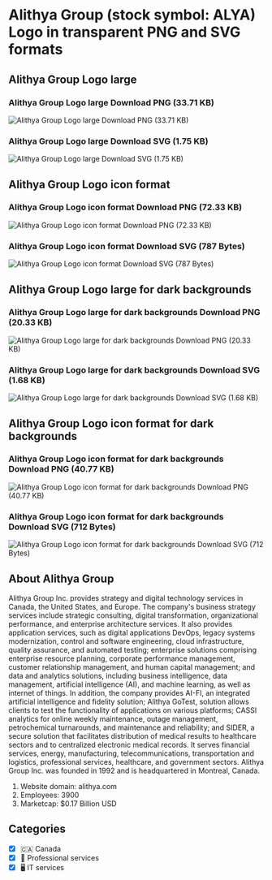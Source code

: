 # Alithya Group (stock symbol: ALYA) Logo in transparent PNG and SVG formats

## Alithya Group Logo large

### Alithya Group Logo large Download PNG (33.71 KB)

![Alithya Group Logo large Download PNG (33.71 KB)](/img/orig/ALYA_BIG-1b174f1d.png)

### Alithya Group Logo large Download SVG (1.75 KB)

![Alithya Group Logo large Download SVG (1.75 KB)](/img/orig/ALYA_BIG-4b827ace.svg)

## Alithya Group Logo icon format

### Alithya Group Logo icon format Download PNG (72.33 KB)

![Alithya Group Logo icon format Download PNG (72.33 KB)](/img/orig/ALYA-8cacab66.png)

### Alithya Group Logo icon format Download SVG (787 Bytes)

![Alithya Group Logo icon format Download SVG (787 Bytes)](/img/orig/ALYA-358eecec.svg)

## Alithya Group Logo large for dark backgrounds

### Alithya Group Logo large for dark backgrounds Download PNG (20.33 KB)

![Alithya Group Logo large for dark backgrounds Download PNG (20.33 KB)](/img/orig/ALYA_BIG.D-7f43ef79.png)

### Alithya Group Logo large for dark backgrounds Download SVG (1.68 KB)

![Alithya Group Logo large for dark backgrounds Download SVG (1.68 KB)](/img/orig/ALYA_BIG.D-29e57470.svg)

## Alithya Group Logo icon format for dark backgrounds

### Alithya Group Logo icon format for dark backgrounds Download PNG (40.77 KB)

![Alithya Group Logo icon format for dark backgrounds Download PNG (40.77 KB)](/img/orig/ALYA.D-f9c416d2.png)

### Alithya Group Logo icon format for dark backgrounds Download SVG (712 Bytes)

![Alithya Group Logo icon format for dark backgrounds Download SVG (712 Bytes)](/img/orig/ALYA.D-9db32a3c.svg)

## About Alithya Group

Alithya Group Inc. provides strategy and digital technology services in Canada, the United States, and Europe. The company's business strategy services include strategic consulting, digital transformation, organizational performance, and enterprise architecture services. It also provides application services, such as digital applications DevOps, legacy systems modernization, control and software engineering, cloud infrastructure, quality assurance, and automated testing; enterprise solutions comprising enterprise resource planning, corporate performance management, customer relationship management, and human capital management; and data and analytics solutions, including business intelligence, data management, artificial intelligence (AI), and machine learning, as well as internet of things. In addition, the company provides AI-FI, an integrated artificial intelligence and fidelity solution; Alithya GoTest, solution allows clients to test the functionality of applications on various platforms; CASSI analytics for online weekly maintenance, outage management, petrochemical turnarounds, and maintenance and reliability; and SIDER, a secure solution that facilitates distribution of medical results to healthcare sectors and to centralized electronic medical records. It serves financial services, energy, manufacturing, telecommunications, transportation and logistics, professional services, healthcare, and government sectors. Alithya Group Inc. was founded in 1992 and is headquartered in Montreal, Canada.

1. Website domain: alithya.com
2. Employees: 3900
3. Marketcap: $0.17 Billion USD


## Categories
- [x] 🇨🇦 Canada
- [x] 💼 Professional services
- [x] 🖥️ IT services
